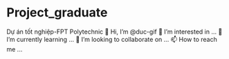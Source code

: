 # Project_graduate
Dự án tốt nghiệp-FPT Polytechnic
👋 Hi, I’m @duc-gif
👀 I’m interested in ...
🌱 I’m currently learning ...
💞️ I’m looking to collaborate on ...
📫 How to reach me ...
